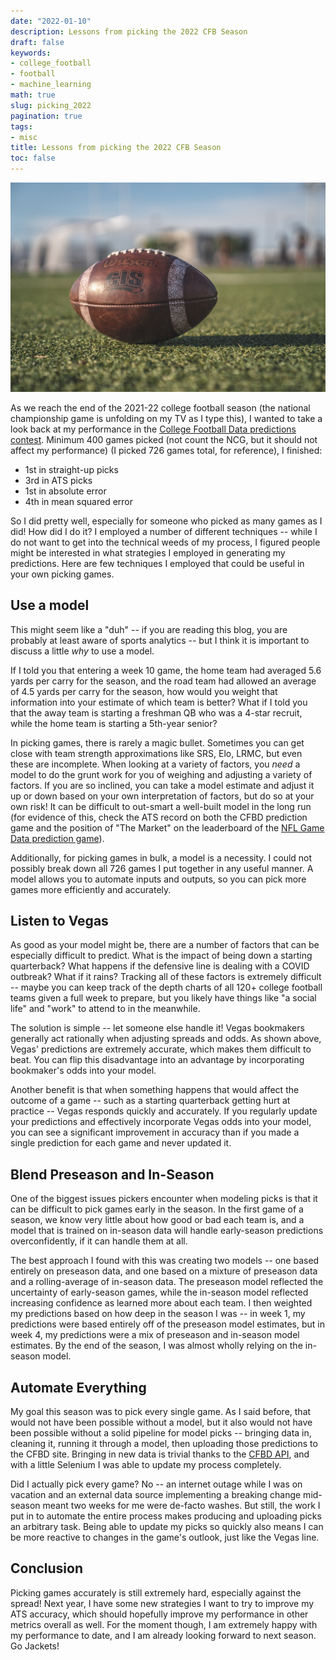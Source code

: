 ```yaml
---
date: "2022-01-10"
description: Lessons from picking the 2022 CFB Season
draft: false
keywords:
- college_football
- football
- machine_learning
math: true
slug: picking_2022
pagination: true
tags:
- misc
title: Lessons from picking the 2022 CFB Season
toc: false
---
```


![social-image](https://github.com/john-b-edwards/johnedwards/raw/f724922b0d89b87c1253a9f6974ff2098281216f/themes/hugo-theme-codex/static/football.jpg)

As we reach the end of the 2021-22 college football season (the national championship game is unfolding on my TV as I type this), I wanted to take a look back at my performance in the [College Football Data predictions contest](https://predictions.collegefootballdata.com/leaderboard). Minimum 400 games picked (not count the NCG, but it should not affect my performance) (I picked 726 games total, for reference), I finished:

* 1st in straight-up picks
* 3rd in ATS picks
* 1st in absolute error
* 4th in mean squared error

So I did pretty well, especially for someone who picked as many games as I did! How did I do it? I employed a number of different techniques -- while I do not want to get into the technical weeds of my process, I figured people might be interested in what strategies I employed in generating my predictions. Here are few techniques I employed that could be useful in your own picking games.

## Use a model

This might seem like a "duh" -- if you are reading this blog, you are probably at least aware of sports analytics -- but I think it is important to discuss a little _why_ to use a model. 

If I told you that entering a week 10 game, the home team had averaged 5.6 yards per carry for the season, and the road team had allowed an average of 4.5 yards per carry for the season, how would you weight that information into your estimate of which team is better? What if I told you that the away team is starting a freshman QB who was a 4-star recruit, while the home team is starting a 5th-year senior? 

In picking games, there is rarely a magic bullet. Sometimes you can get close with team strength approximations like SRS, Elo, LRMC, but even these are incomplete. When looking at a variety of factors, you *need* a model to do the grunt work for you of weighing and adjusting a variety of factors. If you are so inclined, you can take a model estimate and adjust it up or down based on your own interpretation of factors, but do so at your own risk! It can be difficult to out-smart a well-built model in the long run (for evidence of this, check the ATS record on both the CFBD prediction game and the position of "The Market" on the leaderboard of the [NFL Game Data prediction game](https://nflgamedata.com/predict/leaderboard.php)).

Additionally, for picking games in bulk, a model is a necessity. I could not possibly break down all 726 games I put together in any useful manner. A model allows you to automate inputs and outputs, so you can pick more games more efficiently and accurately.

## Listen to Vegas

As good as your model might be, there are a number of factors that can be especially difficult to predict. What is the impact of being down a starting quarterback? What happens if the defensive line is dealing with a COVID outbreak? What if it rains? Tracking all of these factors is extremely difficult -- maybe you can keep track of the depth charts of all 120+ college football teams given a full week to prepare, but you likely have things like "a social life" and "work" to attend to in the meanwhile.

The solution is simple -- let someone else handle it! Vegas bookmakers generally act rationally when adjusting spreads and odds. As shown above, Vegas' predictions are extremely accurate, which makes them difficult to beat. You can flip this disadvantage into an advantage by incorporating bookmaker's odds into your model.

Another benefit is that when something happens that would affect the outcome of a game -- such as a starting quarterback getting hurt at practice -- Vegas responds quickly and accurately. If you regularly update your predictions and effectively incorporate Vegas odds into your model, you can see a significant improvement in accuracy than if you made a single prediction for each game and never updated it.

## Blend Preseason and In-Season

One of the biggest issues pickers encounter when modeling picks is that it can be difficult to pick games early in the season. In the first game of a season, we know very little about how good or bad each team is, and a model that is trained on in-season data will handle early-season predictions overconfidently, if it can handle them at all.

The best approach I found with this was creating two models -- one based entirely on preseason data, and one based on a mixture of preseason data and a rolling-average of in-season data. The preseason model reflected the uncertainty of early-season games, while the in-season model reflected increasing confidence as learned more about each team. I then weighted my predictions based on how deep in the season I was -- in week 1, my predictions were based entirely off of the preseason model estimates, but in week 4, my predictions were a mix of preseason and in-season model estimates. By the end of the season, I was almost wholly relying on the in-season model.

## Automate Everything

My goal this season was to pick every single game. As I said before, that would not have been possible without a model, but it also would not have been possible without a solid pipeline for model picks -- bringing data in, cleaning it, running it through a model, then uploading those predictions to the CFBD site. Bringing in new data is trivial thanks to the [CFBD API](https://api.collegefootballdata.com/api/docs/?url=/api-docs.json), and with a little Selenium I was able to update my process completely. 

Did I actually pick every game? No -- an internet outage while I was on vacation and an external data source implementing a breaking change mid-season meant two weeks for me were de-facto washes. But still, the work I put in to automate the entire process makes producing and uploading picks an arbitrary task. Being able to update my picks so quickly also means I can be more reactive to changes in the game's outlook, just like the Vegas line.

## Conclusion

Picking games accurately is still extremely hard, especially against the spread! Next year, I have some new strategies I want to try to improve my ATS accuracy, which should hopefully improve my performance in other metrics overall as well. For the moment though, I am extremely happy with my performance to date, and I am already looking forward to next season. Go Jackets!

